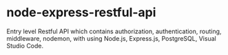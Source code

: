 # node-express-restful-api
Entry level Restful API which contains authorization, authentication, routing, middleware, nodemon, with using Node.js, Express.js, PostgreSQL, Visual Studio Code.
